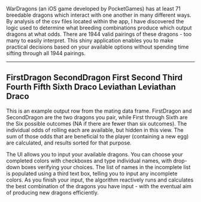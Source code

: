 WarDragons (an iOS game developed by PocketGames) has at least 71 breedable dragons which interact with one another in many different ways.  By analysis of the csv files located within the app, I have discovered the logic used to determine 
what breeding combinations produce which output dragons at what odds.  There are 1944 valid pairings of these dragons - too many to easily interpret.  This shiny application enables you to make practical decisions based on your available options without spending time sifting through all 1944 pairings.

---
  FirstDragon SecondDragon     First Second Third Fourth Fifth Sixth
  Draco    Leviathan Leviathan  Draco  <NA>   <NA>  <NA>  <NA>
---

This is an example output row from the mating data frame.  FirstDragon and SecondDragon are the two dragons you pair, while First through Sixth are the Six possible outcomes (NA if there are fewer than six outcomes).
The individual odds of rolling each are available, but hidden in this view.  The sum of those odds that are beneficial to the player (containing a new egg) are calculated, and results sorted for that purpose.

The UI allows you to input your available dragons.  You can choose your completed colors with checkboxes and type individual names, with drop-down boxes verifying your choices.  The list of names in the incomplete list is populated using a third text box, telling you to input any incomplete colors.  As you finish your input, the algorithm reactively runs and calculates the best combination of the dragons you have input - with the eventual aim of producing new dragons efficiently.

